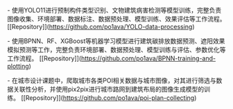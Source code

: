 \- 使用YOLO11进行预制构件类型识别、文物建筑病害检测等模型训练，完整负责图像收集、环境部署、数据标注、数据预处理、模型训练、效果评估等工作流程。 \[\[Repository]](https://github.com/po1ava/YOLO-data-processing)





\- 使用BPNN、RF、XGBoost等机器学习模型进行建筑碳排放数据预测、遮阳效果模拟预测等工作，完整负责环境部署、数据预处理、模型训练与评估、参数优化等工作流程。 \[\[Repository]](https://github.com/po1ava/BPNN-training-and-plotting)



\- 在城市设计课题中，爬取城市各类POI相关数据与城市图像，对其进行筛选与数据关联性分析，并使用pix2pix进行城市路网到建筑布局的图像生成模型的训练。 \[\[Repository]](https://github.com/po1ava/poi-plan-collecting)



